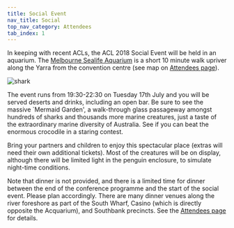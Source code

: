 ```yaml
---
title: Social Event
nav_title: Social
top_nav_category: Attendees
tab_index: 1
---
```


In keeping with recent ACLs, the ACL 2018 Social Event will be held in
an aquarium.  The [Melbourne Sealife Aquarium](https://www.melbourneaquarium.com.au/) is a short 10 minute walk upriver
along the Yarra from the convention centre (see map on [Attendees page](..)).

![shark](https://www.melbourneaquarium.com.au/media/2334/shark-dive.jpg)

The event runs from 19:30-22:30 on Tuesday 17th July and you will be served deserts and drinks, including
an open bar.  Be sure to see the massive `Mermaid Garden', a walk-through glass
passageway amongst hundreds of sharks and thousands more marine
creatures, just a taste of the extraordinary marine diversity of
Australia. See if you can beat the enormous crocodile in a staring contest.

Bring your partners and children to enjoy this spectacular
place (extras will need their own additional tickets). Most of the creatures will be on display, although there
will be limited light in the penguin enclosure, to simulate night-time conditions.

Note that dinner is not provided, and there is a limited time for dinner
between the end of the conference programme and the start of the social
event.  Please plan accordingly.  There are many dinner venues
along the river foreshore as part of the South Wharf, Casino (which is
directly opposite the Acquarium), and Southbank precincts. See the [Attendees page](..) for details.

